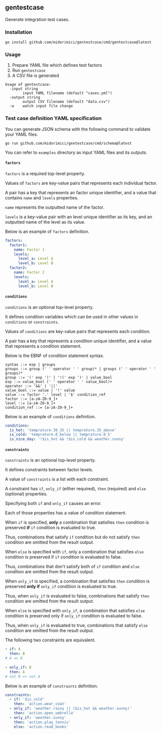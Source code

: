 ## gentestcase

Generate integration test cases.

### Installation

```
go install github.com/midorimici/gentestcase/cmd/gentestcase@latest
```

### Usage

1. Prepare YAML file which defines test factors
1. Run `gentestcase`
1. A CSV file is generated

```
Usage of gentestcase:
  -input string
        input YAML filename (default "cases.yml")
  -output string
        output CSV filename (default "data.csv")
  -w    watch input file change
```

### Test case definition YAML specification

You can generate JSON schema with the following command to validate your YAML files.

```
go run github.com/midorimici/gentestcase/cmd/schema@latest
```

You can refer to `examples` directory as input YAML files and its outputs.

#### `factors`

`factors` is a required top-level property.

Values of `factors` are key-value pairs that represents each individual factor.

A pair has a key that represents an factor unique identifier, and a value that contains `name` and `levels` properties.

`name` represents the outputted name of the factor.

`levels` is a key-value pair with an level unique identifier as its key, and an outputted name of the level as its value.

Below is an example of `factors` definition.

```yml
factors:
  factor1:
    name: Factor 1
    levels:
      level_a: Level A
      level_b: Level B
  factor2:
    name: Factor 2
    levels:
      level_a: Level A
      level_b: Level B
```

#### `conditions`

`conditions` is an optional top-level property.

It defines condition variables which can be used in other values in `conditions` or `constraints`.

Values of `conditions` are key-value pairs that represents each condition.

A pair has a key that represents a condition unique identifier, and a value that represents a condition statement.

Below is the EBNF of condition statement syntax.

```ebnf
syntax ::= exp | groups
groups ::= group (' ' operator ' ' group)* | groups (' ' operator ' ' groups)*
group ::= '(' exp ')' | '!(' exp ')' | value_bool
exp ::= value_bool (' ' operator ' ' value_bool)+
operator ::= '&&' | '||'
value_bool ::= value | '!' value
value ::= factor '.' level | '$' condition_ref
factor ::= [a-zA-Z0-9_]+
level ::= [a-zA-Z0-9_]+
condition_ref ::= [a-zA-Z0-9_]+
```

Below is an example of `conditions` definition.

```yml
conditions:
  is_hot: 'temprature.30_35 || temprature.35_above'
  is_cold: 'temprature.0_below || temprature.0_5'
  is_nice_day: '!$is_hot && !$is_cold && weather.sunny'
```

#### `constraints`

`constraints` is an optional top-level property.

It defines constraints between factor levels.

A value of `constraints` is a list with each constraint.

A constraint has `if`, `only_if` (either required), `then` (required) and `else` (optional) properties.

Specifying both `if` and `only_if` causes an error.

Each of those properties has a value of condition statement.

When `if` is specified, **only** a combination that satisfies `then` condition is preserved **if** `if` condition is evaluated to true.

Thus, combinations that satisfy `if` condition but do not satisfy `then` condition are omitted from the result output.

When `else` is specified with `if`, only a combination that satisfies `else` condition is preserved if `if` condition is evaluated to false.

Thus, combinations that don't satisfy both of `if` condition and `else` condition are omitted from the result output.

When `only_if` is specified, a combination that satisfies `then` condition is preserved **only if** `only_if` condition is evaluated to true.

Thus, when `only_if` is evaluated to false, combinations that satisfy `then` condition are omitted from the result output.

When `else` is specified with `only_if`, a combination that satisfies `else` condition is preserved only if `only_if` condition is evaluated to false.

Thus, when `only_if` is evaluated to true, combinations that satisfy `else` condition are omitted from the result output.

The following two constraints are equivalent.

```yml
- if: A
  then: B
# A => B
  
- only_if: B
  then: A
# not B => not A
```

Below is an example of `constraints` definition.

```yml
constraints:
  - if: '$is_cold'
    then: 'action.wear_coat'
  - only_if: 'weather.rainy || ($is_hot && weather.sunny)'
    then: 'action.open_umbrella'
  - only_if: 'weather.sunny'
    then: 'action.play_tennis'
    else: 'action.read_books'
```
